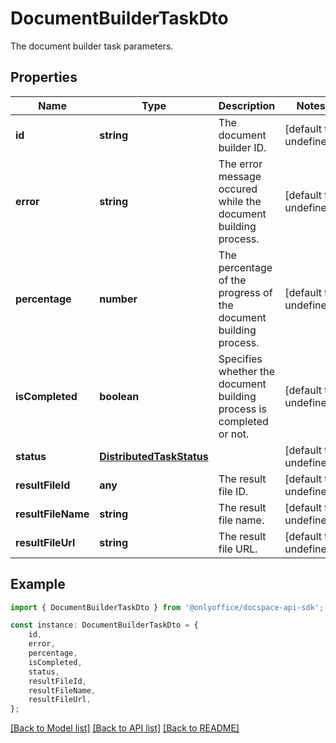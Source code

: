 # DocumentBuilderTaskDto

The document builder task parameters.

## Properties

Name | Type | Description | Notes
------------ | ------------- | ------------- | -------------
**id** | **string** | The document builder ID. | [default to undefined]
**error** | **string** | The error message occured while the document building process. | [default to undefined]
**percentage** | **number** | The percentage of the progress of the document building process. | [default to undefined]
**isCompleted** | **boolean** | Specifies whether the document building process is completed or not. | [default to undefined]
**status** | [**DistributedTaskStatus**](DistributedTaskStatus.md) |  | [default to undefined]
**resultFileId** | **any** | The result file ID. | [default to undefined]
**resultFileName** | **string** | The result file name. | [default to undefined]
**resultFileUrl** | **string** | The result file URL. | [default to undefined]

## Example

```typescript
import { DocumentBuilderTaskDto } from '@onlyoffice/docspace-api-sdk';

const instance: DocumentBuilderTaskDto = {
    id,
    error,
    percentage,
    isCompleted,
    status,
    resultFileId,
    resultFileName,
    resultFileUrl,
};
```

[[Back to Model list]](../README.md#documentation-for-models) [[Back to API list]](../README.md#documentation-for-api-endpoints) [[Back to README]](../README.md)
